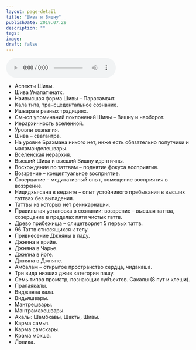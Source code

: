 ```yaml
---
layout: page-detail
title: "Шива и Вишну"
publishDate: 2019.07.29
description: ""
tags:
image:
draft: false
---
```


<audio title="2019.07.29 - Шива и Вишну.mp3" src="/upload/iblock/74b/74b37a3a38afb542f83a2a46ed8ce108.mp3" controls=""></audio>

* Аспекты Шивы.
* Шива Умапатинатх.
* Наивысшая форма Шивы – Парасамвит.
* Кала тита, трансцедентальное сознание.
* Ишвара в разных традициях.
* Смысл упоминаний поклонений Шивы – Вишну и наоборот.
* Иерархичность вселенной.
* Уровни сознания.
* Шива – сватантра.
* На уровне Брахмана никого нет, ниже есть обязательно попутчики и махаманделешвары.
* Вселенская иерархия.
* Высший Шива и высший Вишну идентичны.
* Восхождение по таттвам – поднятие фокуса восприятия.
* Воззрение – концептуальное восприятие.
* Созерцание – медитативный опыт, помещение восприятия в воззрение.
* Нидидхьясана в веданте – опыт устойчивого пребывания в высших таттвах без выпадения.
* Таттвы из которых нет реинкарнации.
* Правильная установка в сознании: воззрение – высшая таттва, созерцание в пределах пяти чистых таттв.
* Древо прибежища – олицетворяет 5 первых таттв.
* 96 Таттв относящихся к телу.
* Привнесение Джняны в паду.
* Джняна в крийе.
* Джняна в Чарье.
* Джняна в йоге.
* Джняна в Джняне.
* Амбалам – открытое пространство сердца, чидакаша.
* Три вида низших джив категории пашу.
* Семь типов проматр, познающих субъектов. Сакалы (8 пут и клеши).
* Пралаякалы.
* Виджняна кала.
* Видьяшвары.
* Мантрешвары.
* Мантрамахешвары.
* Акалы: Шамбхавы, Шакты, Шивы.
* Карма самья.
* Карма самскары.
* Крама мокша.
* Лолика.

  
